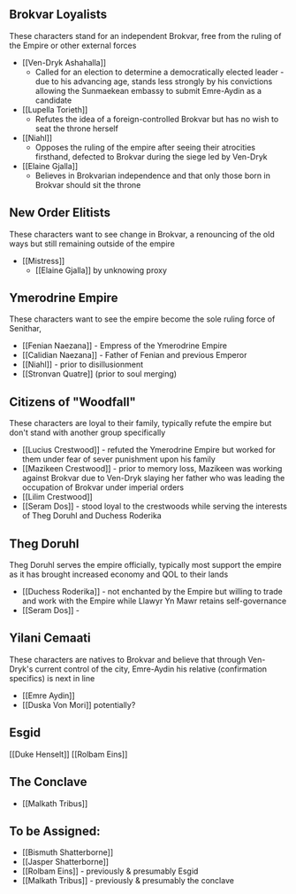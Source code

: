 ## Brokvar Loyalists
These characters stand for an independent Brokvar, free from the ruling of the Empire or other external forces
- [[Ven-Dryk Ashahalla]]
	- Called for an election to determine a democratically elected leader - due to his advancing age, stands less strongly by his convictions allowing the Sunmaekean embassy to submit Emre-Aydin as a candidate
- [[Lupella Torieth]]
	- Refutes the idea of a foreign-controlled Brokvar but has no wish to seat the throne herself
- [[Niahl]]
	- Opposes the ruling of the empire after seeing their atrocities firsthand, defected to Brokvar during the siege led by Ven-Dryk
- [[Elaine Gjalla]]
	- Believes in Brokvarian independence and that only those born in Brokvar should sit the throne

## New Order Elitists
These characters want to see change in Brokvar, a renouncing of the old ways but still remaining outside of the empire
- [[Mistress]]
	- [[Elaine Gjalla]] by unknowing proxy

## Ymerodrine Empire
These characters want to see the empire become the sole ruling force of Senithar,
- [[Fenian Naezana]] - Empress of the Ymerodrine Empire
- [[Calidian Naezana]] - Father of Fenian and previous Emperor
- [[Niahl]] - prior to disillusionment 
- [[Stronvan Quatre]] (prior to soul merging)

## Citizens of "Woodfall"
These characters are loyal to their family, typically refute the empire but don't stand with another group specifically
- [[Lucius Crestwood]] - refuted the Ymerodrine Empire but worked for them under fear of sever punishment upon his family
- [[Mazikeen Crestwood]] - prior to memory loss, Mazikeen was working against Brokvar due to Ven-Dryk slaying her father who was leading the occupation of Brokvar under imperial orders
- [[Lilim Crestwood]]
- [[Seram Dos]] - stood loyal to the crestwoods while serving the interests of Theg Doruhl and Duchess Roderika

## Theg Doruhl
Theg Doruhl serves the empire officially, typically most support the empire as it has brought increased economy and QOL to their lands
- [[Duchess Roderika]] - not enchanted by the Empire but willing to trade and work with the Empire while Llawyr Yn Mawr retains self-governance 
- [[Seram Dos]] - 

## Yilani Cemaati
These characters are natives to Brokvar and believe that through Ven-Dryk's current control of the city, Emre-Aydin his relative (confirmation specifics) is next in line
- [[Emre Aydin]]
- [[Duska Von Mori]] potentially?

## Esgid
[[Duke Henselt]]
[[Rolbam Eins]]
## The Conclave
- [[Malkath Tribus]]


## To be Assigned:
- [[Bismuth Shatterborne]]
- [[Jasper Shatterborne]]
- [[Rolbam Eins]] - previously & presumably Esgid
- [[Malkath Tribus]] - previously & presumably the conclave